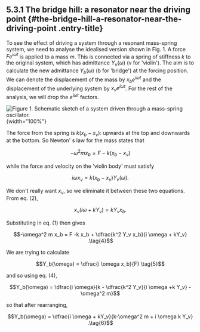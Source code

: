 ## 5.3.1 The bridge hill: a resonator near the driving point {#the-bridge-hill-a-resonator-near-the-driving-point .entry-title}

To see the effect of driving a system through a resonant mass-spring
system, we need to analyse the idealised version shown in Fig. 1. A
force $Fe^{i \omega t}$ is applied to a mass $m$. This is
connected via a spring of stiffness $k$ to the original system, which
has admittance $Y_v(\omega)$ (v for 'violin'). The aim is to
calculate the new admittance $Y_b(\omega)$ (b for 'bridge') at the
forcing position. We can denote the displacement of the mass by $x_b
e^{i \omega t}$ and the displacement of the underlying system by
$x_v e^{i \omega t}$. For the rest of the analysis, we will drop the
$e^{i \omega t}$ factors.

![Figure 1. Schematic sketch of a system driven through a mass-spring
oscillator.](uploads/2020/11/bridge_osc_schematic-1024x940.jpg){width="100%"}

The force from the spring is $k(x_b-x_v)$: upwards at the top and
downwards at the bottom. So Newton' s law for the mass states that

$$-\omega^2 m x_b = F -k(x_b -x_v) \tag{1}$$

while the force and velocity on the 'violin body' must satisfy

$$i \omega x_v = k (x_b - x_v) Y_v(\omega) . \tag{2}$$

We don't really want $x_v$, so we eliminate it between these two
equations. From eq. (2),

$$x_v(i \omega +k Y_v)=kY_v x_b .\tag{3}$$

Substituting in eq. (1) then gives

$$-\omega^2 m x_b = F -k x_b + \dfrac{k^2 Y_v x_b}{i \omega +
kY_v} .\tag{4}$$

We are trying to calculate

$$Y_b(\omega) = \dfrac{i \omega x_b}{F} \tag{5}$$

and so using eq. (4),

$$Y_b(\omega) = \dfrac{i \omega}{k - \dfrac{k^2 Y_v}{i \omega
+k Y_v} - \omega^2 m}$$

so that after rearranging,

$$Y_b(\omega) = \dfrac{i \omega + kY_v}{k-\omega^2 m + i \omega
k Y_v} .\tag{6}$$
